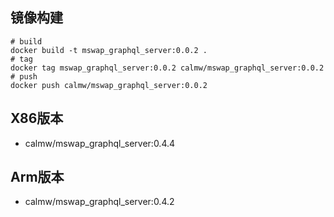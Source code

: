 ## 镜像构建

``` shell
# build 
docker build -t mswap_graphql_server:0.0.2 . 
# tag
docker tag mswap_graphql_server:0.0.2 calmw/mswap_graphql_server:0.0.2
# push
docker push calmw/mswap_graphql_server:0.0.2
```

## X86版本

- calmw/mswap_graphql_server:0.4.4

## Arm版本

- calmw/mswap_graphql_server:0.4.2
